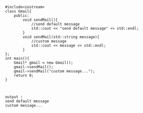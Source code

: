         #include<iostream>
        class Gmail{
            public:
                void sendMail(){
                    //send default message
                    std::cout << "send default message" << std::endl;    
                }
                void sendMail(std::string message){
                    //custom message
                    std::cout << message << std::endl;
                }                    
        };
        int main(){    
            Gmail* gmail = new Gmail();
            gmail->sendMail();
            gmail->sendMail("custom message...");
            return 0;
        }



        output :
        send default message
        custom message...
